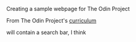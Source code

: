 Creating a sample webpage for The Odin Project

From The Odin Project's [curriculum](http://www.theodinproject.com/web-development-101/html-css)

will contain a search bar, I think

